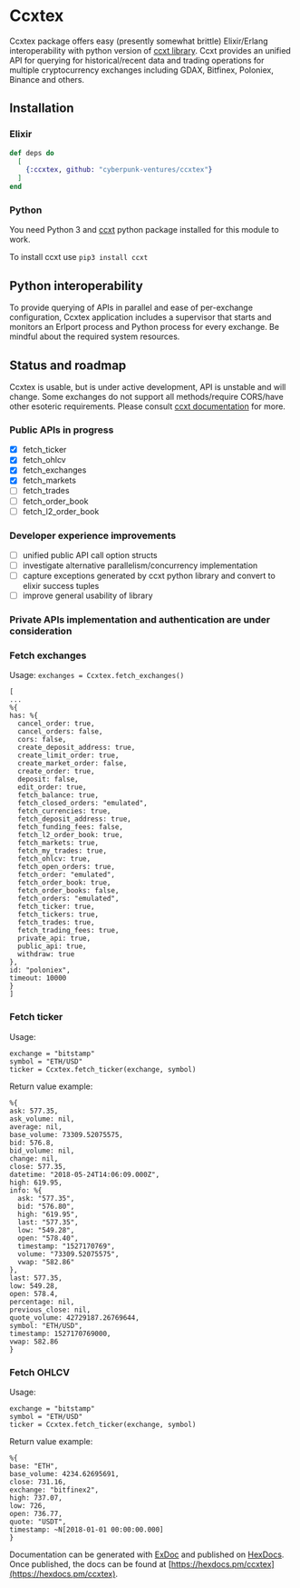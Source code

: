 # Ccxtex

Ccxtex package offers easy (presently somewhat brittle) Elixir/Erlang interoperability with python version of [ccxt library](https://github.com/ccxt/ccxt). Ccxt provides an unified API for querying for historical/recent data and trading operations for multiple cryptocurrency exchanges including GDAX, Bitfinex, Poloniex, Binance and others.

## Installation

### Elixir

```elixir
def deps do
  [
    {:ccxtex, github: "cyberpunk-ventures/ccxtex"}
  ]
end
```

### Python

You need Python 3 and [ccxt](https://pypi.org/project/ccxt/) python package installed for this module to work.

To install ccxt use `pip3 install ccxt`

## Python interoperability

To provide querying of APIs in parallel and ease of per-exchange configuration, Ccxtex application includes a supervisor that starts and monitors an Erlport process and Python process for every exchange. Be mindful about the required system resources.

## Status and roadmap

Ccxtex is usable, but is under active development, API is unstable and will change. Some exchanges do not support all methods/require CORS/have other esoteric requirements. Please consult [ccxt documentation](https://github.com/ccxt/ccxt) for more.

### Public APIs in progress

- [x] fetch_ticker
- [x] fetch_ohlcv
- [x] fetch_exchanges
- [x] fetch_markets
- [ ] fetch_trades
- [ ] fetch_order_book
- [ ] fetch_l2_order_book

### Developer experience improvements

- [ ] unified public API call option structs
- [ ] investigate alternative parallelism/concurrency implementation
- [ ] capture exceptions generated by ccxt python library and convert to elixir success tuples
- [ ] improve general usability of library

### Private APIs implementation and authentication are under consideration


### Fetch exchanges

Usage:
`exchanges = Ccxtex.fetch_exchanges()`


```
[
...
%{
has: %{
  cancel_order: true,
  cancel_orders: false,
  cors: false,
  create_deposit_address: true,
  create_limit_order: true,
  create_market_order: false,
  create_order: true,
  deposit: false,
  edit_order: true,
  fetch_balance: true,
  fetch_closed_orders: "emulated",
  fetch_currencies: true,
  fetch_deposit_address: true,
  fetch_funding_fees: false,
  fetch_l2_order_book: true,
  fetch_markets: true,
  fetch_my_trades: true,
  fetch_ohlcv: true,
  fetch_open_orders: true,
  fetch_order: "emulated",
  fetch_order_book: true,
  fetch_order_books: false,
  fetch_orders: "emulated",
  fetch_ticker: true,
  fetch_tickers: true,
  fetch_trades: true,
  fetch_trading_fees: true,
  private_api: true,
  public_api: true,
  withdraw: true
},
id: "poloniex",
timeout: 10000
}
]
```


### Fetch ticker

Usage:

```
exchange = "bitstamp"
symbol = "ETH/USD"
ticker = Ccxtex.fetch_ticker(exchange, symbol)
```

Return value example:
```
%{
ask: 577.35,
ask_volume: nil,
average: nil,
base_volume: 73309.52075575,
bid: 576.8,
bid_volume: nil,
change: nil,
close: 577.35,
datetime: "2018-05-24T14:06:09.000Z",
high: 619.95,
info: %{
  ask: "577.35",
  bid: "576.80",
  high: "619.95",
  last: "577.35",
  low: "549.28",
  open: "578.40",
  timestamp: "1527170769",
  volume: "73309.52075575",
  vwap: "582.86"
},
last: 577.35,
low: 549.28,
open: 578.4,
percentage: nil,
previous_close: nil,
quote_volume: 42729187.26769644,
symbol: "ETH/USD",
timestamp: 1527170769000,
vwap: 582.86
}
```

### Fetch OHLCV

Usage:

```
exchange = "bitstamp"
symbol = "ETH/USD"
ticker = Ccxtex.fetch_ticker(exchange, symbol)
```

Return value example:
```
%{
base: "ETH",
base_volume: 4234.62695691,
close: 731.16,
exchange: "bitfinex2",
high: 737.07,
low: 726,
open: 736.77,
quote: "USDT",
timestamp: ~N[2018-01-01 00:00:00.000]
}
```



Documentation can be generated with [ExDoc](https://github.com/elixir-lang/ex_doc)
and published on [HexDocs](https://hexdocs.pm). Once published, the docs can
be found at [https://hexdocs.pm/ccxtex](https://hexdocs.pm/ccxtex).
